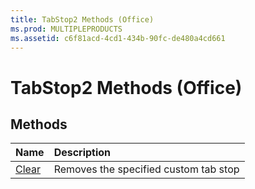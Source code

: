 ```yaml
---
title: TabStop2 Methods (Office)
ms.prod: MULTIPLEPRODUCTS
ms.assetid: c6f81acd-4cd1-434b-90fc-de480a4cd661
---
```



# TabStop2 Methods (Office)

## Methods



|**Name**|**Description**|
|:-----|:-----|
|[Clear](tabstop2-clear-method-office.md)|Removes the specified custom tab stop|

